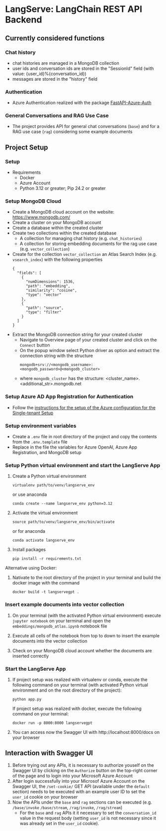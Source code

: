 # LangServe: LangChain REST API Backend

## Currently considered functions
### Chat history
- chat histories are managed in a MongoDB collection
- user ids and conversation ids are stored in the "SessionId" field (with value: {user_id}%{conversation_id})
- messages are stored in the "history" field 

### Authentication
- Azure Authentication realized with the package [FastAPI-Azure-Auth](https://intility.github.io/fastapi-azure-auth/)

### General Conversations and RAG Use Case
- The project provides API for general chat conversations (`base`) and for a RAG use case (`rag`) considering some example documents


## Project Setup

### Setup
- Requirements
    - Docker
    - Azure Account
    - Python 3.12 or greater; Pip 24.2 or greater

### Setup MongoDB Cloud
- Create a MongoDB cloud account on the website: https://www.mongodb.com/
- Create a cluster on your MongoDB account
- Create a database within the created cluster
- Create two collections within the created database
    - A collection for managing chat history (e.g. `chat_histories`)
    - A collection for storing embedding documents for the rag use case (e.g. `vector_collection`)
- Create for the collection `vector_collection` an Atlas Search Index (e.g. `vsearch_index`) with the following properties
    ```
    {
      "fields": [
        {
          "numDimensions": 1536,
          "path": "embedding",
          "similarity": "cosine",
          "type": "vector"
        },
        {
          "path": "source",
          "type": "filter"
        }
      ]
    }
    ```
- Extract the MongoDB connection string for your created cluster
    - Navigate to Overview page of your created cluster and click on the `Connect` button
    - On the popup window select Python driver as option and extract the connection string with the structure
        ```
        mongodb+srv://<mongodb_username>:<mongodb_password>@<mongodb_cluster>
        ```
    - where `mongodb_cluster` has the structure: <cluster_name>.<additional_str>.mongodb.net

### Setup Azure AD App Registration for Authentication
- Follow the [instructions for the setup of the Azure configuration for the Single-tenant Setup](https://intility.github.io/fastapi-azure-auth/single-tenant/azure_setup)

### Setup environment variables
- Create a `.env` file in root directory of the project and copy the contents from the `.env.template` file
- Replace in the file the variables for Azure OpenAI, Azure App Registration, and MongoDB setup

### Setup Python virtual environment and start the LangServe App
1) Create a Python virtual environment
    ```
    virtualenv path/to/venv/langserve_env
    ```
    or use anaconda
    ```
    conda create --name langserve_env python=3.12
    ```
2) Activate the virtual environment
    ```
    source path/to/venv/langserve_env/bin/activate
    ```
    or for anaconda
    ```
    conda activate langserve_env
    ```
3) Install packages
    ```
    pip install -r requirements.txt
    ```

Alternative using Docker:

1) Nativate to the root directory of the project in your terminal and build the docker image with the command

    ```
    docker build -t langservegpt .
    ```

### Insert example documents into vector collection
1) On your terminal (with the activated Python virtual environment) execute `jupyter notebook` on your terminal and open the `embeddings/mongodb_atlas.ipynb` notebook file

2) Execute all cells of the notebook from top to down to insert the example documents into the vector collection

3) Check on your MongoDB cloud account whether the documents are inserted correctly


### Start the LangServe App
1) If project setup was realized with virtualenv or conda, execute the following command on your terminal (with activated Python virtual environment and on the root directory of the project):
    ```
    python app.py
    ```

    If project setup was realized with docker, execute the following command on your terminal:

    ```
    docker run -p 8000:8000 langservegpt
    ```

2) You can access now the Swagger UI with http://localhost:8000/docs on your browser


## Interaction with Swagger UI
1) Before trying out any APIs, it is necessary to authorize youself on the Swagger UI by clicking on the `Authorize` button on the top-right corner of the page and to login into your Microsoft Azure Account
2) After login successfully into your Microsof Azure Account on the Swagger UI, the `/set-cookie/` GET API (available under the `default` section) needs to be executed with an example user ID to set the `user_id` cookie on your browser
3) Now the APIs under the `base` and `rag` sections can be executed (e.g. `/base/invoke` `/base/stream`, `/rag/invoke`, `/rag/stream`)
    - For the `base` and `rag` APIs it it necessary to set the `conversation_id` value in the request body (setting `user_id` is not necessary since it was already set in the `user_id` cookie).
